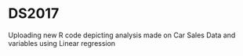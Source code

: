 # DS2017
Uploading new R code depicting analysis made on Car Sales Data and variables using Linear regression

